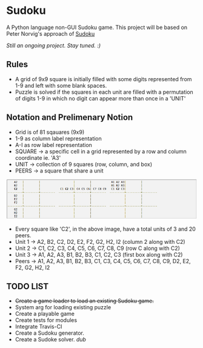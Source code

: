 # Sudoku
A Python language non-GUI Sudoku game.
This project will be based on Peter Norvig's approach of [Sudoku](https://norvig.com/sudoku.html)

*Still an ongoing project. Stay tuned. :)*

## Rules
 - A grid of 9x9 square is initially filled with some digits represented from 1-9 and left with some blank spaces.
 - Puzzle is solved if the squares in each unit are filled with a permutation of digits 1-9 in which no digit can appear more than once in a 'UNIT'
 
 ## Notation and Prelimenary Notion
 - Grid is of 81 sqauares (9x9)
 - 1-9 as column label representation
 - A-I as row label representation
 - SQUARE -> a specific cell in a grid represented by a row and column coordinate ie. 'A3'
 - UNIT -> collection of 9 squares (row, column, and box)
 - PEERS -> a square that share a unit

![](https://raw.githubusercontent.com/kirbysebastian/Sudoku/master/img/unit_vs_peer.png)

 * Every square like 'C2', in the above image, have a total units of 3 and 20 peers.
 * Unit 1 -> A2, B2, C2, D2, E2, F2, G2, H2, I2 (column 2 along with C2)
 * Unit 2 -> C1, C2, C3, C4, C5, C6, C7, C8, C9 (row C along with C2)
* Unit 3 -> A1, A2, A3, B1, B2, B3, C1, C2, C3 (first box along with C2)
* Peers  -> A1, A2, A3, B1, B2, B3, C1, C3, C4, C5, C6, C7, C8, C9, D2, E2, F2, G2, H2, I2

## TODO LIST
- ~~Create a game loader to load an existing Sudoku game.~~
- System arg for loading existing puzzle
- Create a playable game
- Create tests for modules
- Integrate Travis-CI
- Create a Sudoku generator.
- Create a Sudoke solver. *dub* 
